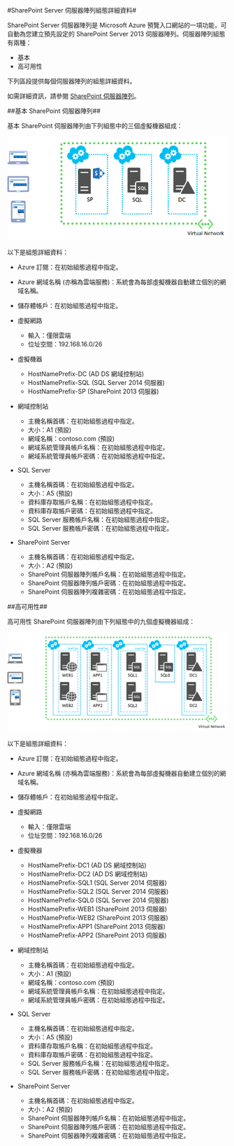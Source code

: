 ﻿<properties title="SharePoint Server Farm Configuration Details" pageTitle="SharePoint Server 伺服器陣列組態詳細資料" description="Describes the default configuration of SharePoint farms" metaKeywords="" services="virtual-machines" solutions="" documentationCenter="" authors="josephd" videoId="" scriptId="" manager="timlt"/>

<tags ms.service="virtual-machines" ms.workload="infrastructure-services" ms.tgt_pltfrm="vm-sharepoint" ms.devlang="na" ms.topic="article" ms.date="10/20/2014" ms.author="josephd" />


#SharePoint Server 伺服器陣列組態詳細資料#

SharePoint Server 伺服器陣列是 Microsoft Azure 預覽入口網站的一項功能，可自動為您建立預先設定的 SharePoint Server 2013 伺服器陣列。伺服器陣列組態有兩種：

- 基本
- 高可用性

下列區段提供每個伺服器陣列的組態詳細資料。

如需詳細資訊，請參閱 [SharePoint 伺服器陣列](../virtual-machines-sharepoint-farm-azure-preview/)。

##基本 SharePoint 伺服器陣列##

基本 SharePoint 伺服器陣列由下列組態中的三個虛擬機器組成：

![sharepointfarm](./media/virtual-machines-sharepoint-farm-config-azure-preview/SPFarm_Basic.png) 

以下是組態詳細資料：

-	Azure 訂閱：在初始組態過程中指定。
-	Azure 網域名稱 (亦稱為雲端服務)：系統會為每部虛擬機器自動建立個別的網域名稱。
-	儲存體帳戶：在初始組態過程中指定。
-	虛擬網路 	
	-   輸入：僅限雲端	
    -	位址空間：192.168.16.0/26    

- 虛擬機器
	-	HostNamePrefix-DC (AD DS 網域控制站)
	-	HostNamePrefix-SQL (SQL Server 2014 伺服器)
	-	HostNamePrefix-SP (SharePoint 2013 伺服器)

- 網域控制站
	-	主機名稱首碼：在初始組態過程中指定。
	-	大小：A1 (預設)
	-	網域名稱：contoso.com (預設)
	-	網域系統管理員帳戶名稱：在初始組態過程中指定。
	-	網域系統管理員帳戶密碼：在初始組態過程中指定。

- SQL Server
	-	主機名稱首碼：在初始組態過程中指定。
	-	大小：A5 (預設)
	-	資料庫存取帳戶名稱：在初始組態過程中指定。
	-	資料庫存取帳戶密碼：在初始組態過程中指定。
	-	SQL Server 服務帳戶名稱：在初始組態過程中指定。
	-	SQL Server 服務帳戶密碼：在初始組態過程中指定。

- SharePoint Server
	-	主機名稱首碼：在初始組態過程中指定。
	-	大小：A2 (預設)
	-	SharePoint 伺服器陣列帳戶名稱：在初始組態過程中指定。
	-	SharePoint 伺服器陣列帳戶密碼：在初始組態過程中指定。
	-	SharePoint 伺服器陣列複雜密碼：在初始組態過程中指定。


##高可用性##

高可用性 SharePoint 伺服器陣列由下列組態中的九個虛擬機器組成：

![sharepointfarm](./media/virtual-machines-sharepoint-farm-config-azure-preview/SPFarm_HighAvail.png)
 
以下是組態詳細資料：

-	Azure 訂閱：在初始組態過程中指定。
-	Azure 網域名稱 (亦稱為雲端服務)：系統會為每部虛擬機器自動建立個別的網域名稱。
-	儲存體帳戶：在初始組態過程中指定。
-	虛擬網路	
	-	輸入：僅限雲端
	-	位址空間：192.168.16.0/26	

-	虛擬機器
	-	HostNamePrefix-DC1 (AD DS 網域控制站)
	-	HostNamePrefix-DC2 (AD DS 網域控制站)
	-	HostNamePrefix-SQL1 (SQL Server 2014 伺服器)
	-	HostNamePrefix-SQL2 (SQL Server 2014 伺服器)
	-	HostNamePrefix-SQL0 (SQL Server 2014 伺服器)
	-	HostNamePrefix-WEB1 (SharePoint 2013 伺服器)
	-	HostNamePrefix-WEB2 (SharePoint 2013 伺服器)
	-	HostNamePrefix-APP1 (SharePoint 2013 伺服器)
	-	HostNamePrefix-APP2 (SharePoint 2013 伺服器)

-	網域控制站
	-	主機名稱首碼：在初始組態過程中指定。
	-	大小：A1 (預設)
	-	網域名稱：contoso.com (預設)
	-	網域系統管理員帳戶名稱：在初始組態過程中指定。
	-	網域系統管理員帳戶密碼：在初始組態過程中指定。

-	SQL Server
	-	主機名稱首碼：在初始組態過程中指定。
	-	大小：A5 (預設)
	-	資料庫存取帳戶名稱：在初始組態過程中指定。
	-	資料庫存取帳戶密碼：在初始組態過程中指定。
	-	SQL Server 服務帳戶名稱：在初始組態過程中指定。
	-	SQL Server 服務帳戶密碼：在初始組態過程中指定。

-	SharePoint Server
	-	主機名稱首碼：在初始組態過程中指定。
	-	大小：A2 (預設)
	-	SharePoint 伺服器陣列帳戶名稱：在初始組態過程中指定。
	-	SharePoint 伺服器陣列帳戶密碼：在初始組態過程中指定。		
	-	SharePoint 伺服器陣列複雜密碼：在初始組態過程中指定。


<!--HONumber=35_1-->
